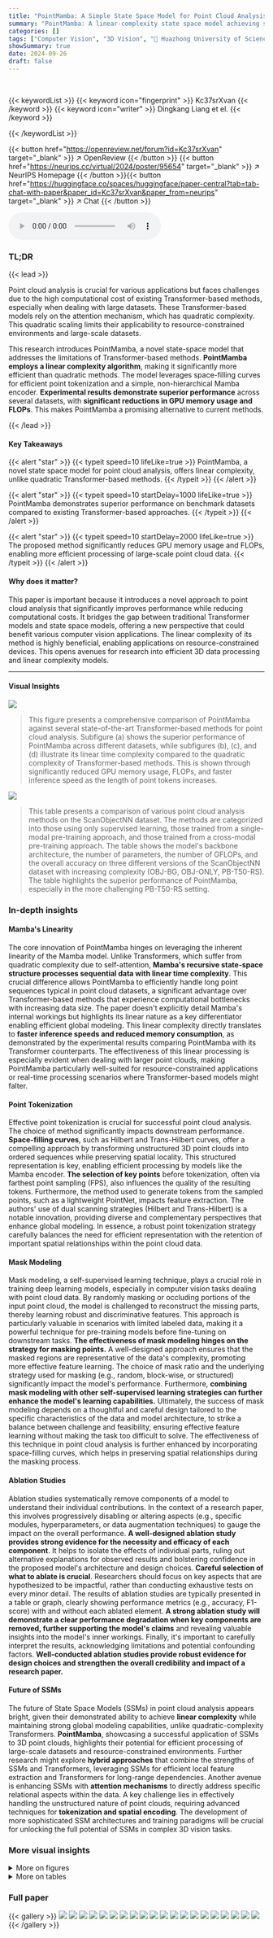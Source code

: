 ```yaml
---
title: "PointMamba: A Simple State Space Model for Point Cloud Analysis"
summary: "PointMamba: A linear-complexity state space model achieving superior performance in point cloud analysis, reducing computational cost significantly."
categories: []
tags: ["Computer Vision", "3D Vision", "🏢 Huazhong University of Science & Technology",]
showSummary: true
date: 2024-09-26
draft: false
---
```


<br>

{{< keywordList >}}
{{< keyword icon="fingerprint" >}} Kc37srXvan {{< /keyword >}}
{{< keyword icon="writer" >}} Dingkang Liang et el. {{< /keyword >}}
 
{{< /keywordList >}}

{{< button href="https://openreview.net/forum?id=Kc37srXvan" target="_blank" >}}
↗ OpenReview
{{< /button >}}
{{< button href="https://neurips.cc/virtual/2024/poster/95654" target="_blank" >}}
↗ NeurIPS Homepage
{{< /button >}}{{< button href="https://huggingface.co/spaces/huggingface/paper-central?tab=tab-chat-with-paper&paper_id=Kc37srXvan&paper_from=neurips" target="_blank" >}}
↗ Chat
{{< /button >}}



<audio controls>
    <source src="https://ai-paper-reviewer.com/Kc37srXvan/podcast.wav" type="audio/wav">
    Your browser does not support the audio element.
</audio>


### TL;DR


{{< lead >}}

Point cloud analysis is crucial for various applications but faces challenges due to the high computational cost of existing Transformer-based methods, especially when dealing with large datasets. These Transformer-based models rely on the attention mechanism, which has quadratic complexity. This quadratic scaling limits their applicability to resource-constrained environments and large-scale datasets.

This research introduces PointMamba, a novel state-space model that addresses the limitations of Transformer-based methods.  **PointMamba employs a linear complexity algorithm**, making it significantly more efficient than quadratic methods. The model leverages space-filling curves for efficient point tokenization and a simple, non-hierarchical Mamba encoder.  **Experimental results demonstrate superior performance** across several datasets, with **significant reductions in GPU memory usage and FLOPs**.  This makes PointMamba a promising alternative to current methods.

{{< /lead >}}


#### Key Takeaways

{{< alert "star" >}}
{{< typeit speed=10 lifeLike=true >}} PointMamba, a novel state space model for point cloud analysis, offers linear complexity, unlike quadratic Transformer-based methods. {{< /typeit >}}
{{< /alert >}}

{{< alert "star" >}}
{{< typeit speed=10 startDelay=1000 lifeLike=true >}} PointMamba demonstrates superior performance on benchmark datasets compared to existing Transformer-based approaches. {{< /typeit >}}
{{< /alert >}}

{{< alert "star" >}}
{{< typeit speed=10 startDelay=2000 lifeLike=true >}} The proposed method significantly reduces GPU memory usage and FLOPs, enabling more efficient processing of large-scale point cloud data. {{< /typeit >}}
{{< /alert >}}

#### Why does it matter?
This paper is important because it introduces a novel approach to point cloud analysis that significantly improves performance while reducing computational costs.  It bridges the gap between traditional Transformer models and state space models, offering a new perspective that could benefit various computer vision applications. The linear complexity of its method is highly beneficial, enabling applications on resource-constrained devices.  This opens avenues for research into efficient 3D data processing and linear complexity models. 

------
#### Visual Insights



![](https://ai-paper-reviewer.com/Kc37srXvan/figures_0_1.jpg)

> This figure presents a comprehensive comparison of PointMamba against several state-of-the-art Transformer-based methods for point cloud analysis.  Subfigure (a) shows the superior performance of PointMamba across different datasets, while subfigures (b), (c), and (d) illustrate its linear time complexity compared to the quadratic complexity of Transformer-based methods.  This is shown through significantly reduced GPU memory usage, FLOPs, and faster inference speed as the length of point tokens increases.





![](https://ai-paper-reviewer.com/Kc37srXvan/tables_6_1.jpg)

> This table presents a comparison of various point cloud analysis methods on the ScanObjectNN dataset.  The methods are categorized into those using only supervised learning, those trained from a single-modal pre-training approach, and those trained from a cross-modal pre-training approach.  The table shows the model's backbone architecture, the number of parameters, the number of GFLOPs, and the overall accuracy on three different versions of the ScanObjectNN dataset with increasing complexity (OBJ-BG, OBJ-ONLY, PB-T50-RS).  The table highlights the superior performance of PointMamba, especially in the more challenging PB-T50-RS setting.





### In-depth insights


#### Mamba's Linearity
The core innovation of PointMamba hinges on leveraging the inherent linearity of the Mamba model. Unlike Transformers, which suffer from quadratic complexity due to self-attention, **Mamba's recursive state-space structure processes sequential data with linear time complexity**.  This crucial difference allows PointMamba to efficiently handle long point sequences typical in point cloud datasets, a significant advantage over Transformer-based methods that experience computational bottlenecks with increasing data size.  The paper doesn't explicitly detail Mamba's internal workings but highlights its linear nature as a key differentiator enabling efficient global modeling. This linear complexity directly translates to **faster inference speeds and reduced memory consumption**, as demonstrated by the experimental results comparing PointMamba with its Transformer counterparts.  The effectiveness of this linear processing is especially evident when dealing with larger point clouds, making PointMamba particularly well-suited for resource-constrained applications or real-time processing scenarios where Transformer-based models might falter.

#### Point Tokenization
Effective point tokenization is crucial for successful point cloud analysis.  The choice of method significantly impacts downstream performance.  **Space-filling curves**, such as Hilbert and Trans-Hilbert curves, offer a compelling approach by transforming unstructured 3D point clouds into ordered sequences while preserving spatial locality. This structured representation is key, enabling efficient processing by models like the Mamba encoder.  **The selection of key points** before tokenization, often via farthest point sampling (FPS), also influences the quality of the resulting tokens.  Furthermore, the method used to generate tokens from the sampled points, such as a lightweight PointNet, impacts feature extraction. The authors' use of dual scanning strategies (Hilbert and Trans-Hilbert) is a notable innovation, providing diverse and complementary perspectives that enhance global modeling.  In essence, a robust point tokenization strategy carefully balances the need for efficient representation with the retention of important spatial relationships within the point cloud data.

#### Mask Modeling
Mask modeling, a self-supervised learning technique, plays a crucial role in training deep learning models, especially in computer vision tasks dealing with point cloud data.  By randomly masking or occluding portions of the input point cloud, the model is challenged to reconstruct the missing parts, thereby learning robust and discriminative features. This approach is particularly valuable in scenarios with limited labeled data, making it a powerful technique for pre-training models before fine-tuning on downstream tasks. **The effectiveness of mask modeling hinges on the strategy for masking points.** A well-designed approach ensures that the masked regions are representative of the data's complexity, promoting more effective feature learning. The choice of mask ratio and the underlying strategy used for masking (e.g., random, block-wise, or structured) significantly impact the model's performance. Furthermore, **combining mask modeling with other self-supervised learning strategies can further enhance the model's learning capabilities.**  Ultimately, the success of mask modeling depends on a thoughtful and careful design tailored to the specific characteristics of the data and model architecture, to strike a balance between challenge and feasibility, ensuring effective feature learning without making the task too difficult to solve. The effectiveness of this technique in point cloud analysis is further enhanced by incorporating space-filling curves, which helps in preserving spatial relationships during the masking process.

#### Ablation Studies
Ablation studies systematically remove components of a model to understand their individual contributions.  In the context of a research paper, this involves progressively disabling or altering aspects (e.g., specific modules, hyperparameters, or data augmentation techniques) to gauge the impact on the overall performance.  **A well-designed ablation study provides strong evidence for the necessity and efficacy of each component**.  It helps to isolate the effects of individual parts, ruling out alternative explanations for observed results and bolstering confidence in the proposed model's architecture and design choices.  **Careful selection of what to ablate is crucial**.  Researchers should focus on key aspects that are hypothesized to be impactful, rather than conducting exhaustive tests on every minor detail.  The results of ablation studies are typically presented in a table or graph, clearly showing performance metrics (e.g., accuracy, F1-score) with and without each ablated element.  **A strong ablation study will demonstrate a clear performance degradation when key components are removed, further supporting the model's claims** and revealing valuable insights into the model's inner workings. Finally, it's important to carefully interpret the results, acknowledging limitations and potential confounding factors.  **Well-conducted ablation studies provide robust evidence for design choices and strengthen the overall credibility and impact of a research paper.**

#### Future of SSMs
The future of State Space Models (SSMs) in point cloud analysis appears bright, given their demonstrated ability to achieve **linear complexity** while maintaining strong global modeling capabilities, unlike quadratic-complexity Transformers.  **PointMamba**, showcasing a successful application of SSMs to 3D point clouds, highlights their potential for efficient processing of large-scale datasets and resource-constrained environments.  Further research might explore **hybrid approaches** that combine the strengths of SSMs and Transformers, leveraging SSMs for efficient local feature extraction and Transformers for long-range dependencies.  Another avenue is enhancing SSMs with **attention mechanisms** to directly address specific relational aspects within the data.  A key challenge lies in effectively handling the unstructured nature of point clouds, requiring advanced techniques for **tokenization and spatial encoding**. The development of more sophisticated SSM architectures and training paradigms will be crucial for unlocking the full potential of SSMs in complex 3D vision tasks.


### More visual insights

<details>
<summary>More on figures
</summary>


![](https://ai-paper-reviewer.com/Kc37srXvan/figures_4_1.jpg)

> The figure illustrates the architecture of PointMamba, a novel point cloud analysis method. It starts with farthest point sampling (FPS) to select key points and uses Hilbert and Trans-Hilbert curves to serialize these points, maintaining spatial locality.  KNN forms point patches, which are then converted to tokens using a token embedding layer. An order indicator distinguishes tokens from different scanning curves.  The encoder is a series of plain Mamba blocks.


![](https://ai-paper-reviewer.com/Kc37srXvan/figures_5_1.jpg)

> This figure illustrates the architecture of PointMamba, a simple and efficient point cloud analysis model. It begins by using Farthest Point Sampling (FPS) to select key points from the input point cloud.  These key points are then processed using two space-filling curves (Hilbert and Trans-Hilbert) to create serialized sequences. A k-Nearest Neighbors (KNN) algorithm groups nearby points into patches, which are fed into a token embedding layer. An order indicator is added to distinguish between the two space-filling curve sequences. Finally, a series of plain, non-hierarchical Mamba blocks process these tokens to extract features.


![](https://ai-paper-reviewer.com/Kc37srXvan/figures_5_2.jpg)

> This figure illustrates how PointMamba achieves global modeling.  The left side shows the processing of point tokens serialized using a Hilbert curve.  The right side shows processing of tokens serialized using a Trans-Hilbert curve. The dashed boxes represent the individual processing sequences. The key point is the arrow between the two sequences, indicating that the global information learned from the Hilbert sequence informs the processing of the Trans-Hilbert sequence, resulting in a model that leverages global context from different scanning perspectives.


![](https://ai-paper-reviewer.com/Kc37srXvan/figures_8_1.jpg)

> This figure shows an ablation study on the PointMamba architecture. It compares four variants: (a) a baseline without the selective state space model (SSM); (b) replacing the SSM with a self-attention mechanism; (c) replacing the SSM with a multi-layer perceptron (MLP); and (d) the proposed PointMamba architecture with the selective SSM.  The figure visually represents the different components and their connections within the architecture, highlighting the impact of the SSM on PointMamba's performance.


![](https://ai-paper-reviewer.com/Kc37srXvan/figures_16_1.jpg)

> The figure illustrates the PointMamba architecture.  It starts with an input point cloud that undergoes farthest point sampling (FPS) to select key points. These points are then processed using Hilbert and Trans-Hilbert space-filling curves to create serialized sequences. A k-nearest neighbor (KNN) algorithm groups nearby points into patches, which are converted into tokens by a token embedding layer. An order indicator distinguishes tokens from the different space-filling curves. These tokens are then fed into a series of Mamba blocks (the encoder) to extract features before being passed to the task head.


![](https://ai-paper-reviewer.com/Kc37srXvan/figures_17_1.jpg)

> This figure shows the qualitative results of the mask prediction task on the ShapeNet validation set, comparing the input point cloud, the masked point cloud (where a portion of the points have been removed), and the reconstructed point cloud generated by PointMamba. The results demonstrate PointMamba's ability to effectively reconstruct the missing points, indicating its effectiveness in handling missing data in point cloud analysis.


![](https://ai-paper-reviewer.com/Kc37srXvan/figures_18_1.jpg)

> This figure shows a qualitative comparison of the part segmentation results obtained using the proposed PointMamba model against the ground truth labels.  The top row displays the ground truth segmentations for several point cloud objects from the ShapeNetPart dataset, with different parts of the object colored in different colors (e.g., red, green, blue).  The bottom row displays the corresponding segmentations predicted by PointMamba. The figure visually demonstrates the model's ability to accurately segment different parts of the objects.


</details>




<details>
<summary>More on tables
</summary>


![](https://ai-paper-reviewer.com/Kc37srXvan/tables_7_1.jpg)
> This table presents a comparison of different methods for object classification on the ModelNet40 dataset.  The dataset consists of 12,311 CAD models of 40 different object categories.  The table shows the overall accuracy achieved by each method, using 1024 points as input and without the use of voting (a common technique to improve accuracy). The results help to benchmark the performance of PointMamba against existing state-of-the-art techniques.

![](https://ai-paper-reviewer.com/Kc37srXvan/tables_7_2.jpg)
> This table presents the results of a few-shot learning experiment on the ModelNet40 dataset.  It compares the performance of various methods (both supervised learning only and those with self-supervised pre-training) across different few-shot learning settings (5-way and 10-way, 10-shot and 20-shot). The accuracy and standard deviation are reported for each setting.

![](https://ai-paper-reviewer.com/Kc37srXvan/tables_7_3.jpg)
> This table presents the performance comparison of different methods on the ShapeNetPart dataset for part segmentation task.  The metrics used are mean Intersection over Union (mIoU) for both classes (Cls.) and instances (Inst.). It compares the performance of PointMamba against other methods including supervised learning methods only and methods with self-supervised pre-training.

![](https://ai-paper-reviewer.com/Kc37srXvan/tables_8_1.jpg)
> This table presents the results of an ablation study on the impact of different scanning curves (Hilbert, Trans-Hilbert, Z-order, and Trans-Z-order) on the performance of the PointMamba model.  It shows the overall accuracy (%) on the OBJ-BG and OBJ-ONLY subsets of the ScanObjectNN dataset [49], comparing using these different curves alone and in combination. The results demonstrate the impact of the scanning strategy on the model's ability to capture spatial information in point clouds.

![](https://ai-paper-reviewer.com/Kc37srXvan/tables_8_2.jpg)
> This table presents the results of experiments comparing different combinations of space-filling curves (Hilbert, Trans-Hilbert, Z-order, Trans-Z-order) used for scanning point clouds. The table shows the overall accuracy achieved on the OBJ-BG and OBJ-ONLY subsets of the ScanObjectNN dataset [49]. The results demonstrate that using both Hilbert and Trans-Hilbert curves yields the best performance.

![](https://ai-paper-reviewer.com/Kc37srXvan/tables_8_3.jpg)
> This table presents the ablation study results on the effect of each component in the PointMamba model.  The results are evaluated on the ScanObjectNN dataset, measuring performance on 'OBJ-BG' and 'OBJ-ONLY' metrics.  The table compares four variations of the PointMamba architecture, each removing or replacing a different component (Identity, Attention, MLP, Selective SSM) and shows the resulting parameter count and accuracy.  It highlights the impact of the Selective SSM, the core of the Mamba architecture, on the overall model performance.

![](https://ai-paper-reviewer.com/Kc37srXvan/tables_8_4.jpg)
> This table presents a comparison of the performance of PointMamba and other state-of-the-art methods on the ScanObjectNN object classification dataset.  The results are broken down into three variants of increasing difficulty: OBJ-BG, OBJ-ONLY, and PB-T50-RS. For each method, the table shows the overall accuracy, the number of parameters, and the number of GFLOPs.  The table highlights that PointMamba achieves superior performance on all three variants while using fewer parameters and GFLOPs than the most comparable state-of-the-art methods.

![](https://ai-paper-reviewer.com/Kc37srXvan/tables_15_1.jpg)
> This table presents a comparison of different methods for object classification on the ScanObjectNN dataset.  The methods are evaluated on three variants of the dataset (OBJ-BG, OBJ-ONLY, and PB-T50-RS), with PB-T50-RS being the most challenging. The table shows the overall accuracy of each method, the number of parameters, and the number of floating point operations (FLOPs).  The PointMamba method is highlighted, showing its performance relative to other approaches.

![](https://ai-paper-reviewer.com/Kc37srXvan/tables_16_1.jpg)
> This table presents a comparison of various methods for object classification on the ScanObjectNN dataset.  It shows the performance (overall accuracy) of different methods, including PointMamba (the proposed method), and several state-of-the-art Transformer-based methods. The table also includes the number of parameters and FLOPs (floating point operations) for each method to give a sense of their computational complexity. The dataset is split into three variants (OBJ-BG, OBJ-ONLY, and PB-T50-RS), with PB-T50-RS representing the most challenging variant.  A † symbol indicates when simple rotational augmentation was used during training.

![](https://ai-paper-reviewer.com/Kc37srXvan/tables_17_1.jpg)
> The table compares the performance of PointMamba with other state-of-the-art methods on the ScanObjectNN dataset for object classification.  It shows the overall accuracy, the number of parameters, and the number of floating point operations (FLOPs) for each method. Three variations of the dataset are used, with PB-T50-RS representing the most difficult scenario.  The table also indicates whether the models were trained with simple rotational augmentation.

![](https://ai-paper-reviewer.com/Kc37srXvan/tables_17_2.jpg)
> This table presents a comparison of various methods for object classification on the ScanObjectNN dataset, a challenging benchmark with three variants (OBJ-BG, OBJ-ONLY, PB-T50-RS) of increasing complexity.  The table shows the overall accuracy achieved by each method,  the number of parameters, and the number of GFLOPs. PointMamba is shown to have the best performance on all three variants.

</details>




### Full paper

{{< gallery >}}
<img src="https://ai-paper-reviewer.com/Kc37srXvan/1.png" class="grid-w50 md:grid-w33 xl:grid-w25" />
<img src="https://ai-paper-reviewer.com/Kc37srXvan/2.png" class="grid-w50 md:grid-w33 xl:grid-w25" />
<img src="https://ai-paper-reviewer.com/Kc37srXvan/3.png" class="grid-w50 md:grid-w33 xl:grid-w25" />
<img src="https://ai-paper-reviewer.com/Kc37srXvan/4.png" class="grid-w50 md:grid-w33 xl:grid-w25" />
<img src="https://ai-paper-reviewer.com/Kc37srXvan/5.png" class="grid-w50 md:grid-w33 xl:grid-w25" />
<img src="https://ai-paper-reviewer.com/Kc37srXvan/6.png" class="grid-w50 md:grid-w33 xl:grid-w25" />
<img src="https://ai-paper-reviewer.com/Kc37srXvan/7.png" class="grid-w50 md:grid-w33 xl:grid-w25" />
<img src="https://ai-paper-reviewer.com/Kc37srXvan/8.png" class="grid-w50 md:grid-w33 xl:grid-w25" />
<img src="https://ai-paper-reviewer.com/Kc37srXvan/9.png" class="grid-w50 md:grid-w33 xl:grid-w25" />
<img src="https://ai-paper-reviewer.com/Kc37srXvan/10.png" class="grid-w50 md:grid-w33 xl:grid-w25" />
<img src="https://ai-paper-reviewer.com/Kc37srXvan/11.png" class="grid-w50 md:grid-w33 xl:grid-w25" />
<img src="https://ai-paper-reviewer.com/Kc37srXvan/12.png" class="grid-w50 md:grid-w33 xl:grid-w25" />
<img src="https://ai-paper-reviewer.com/Kc37srXvan/13.png" class="grid-w50 md:grid-w33 xl:grid-w25" />
<img src="https://ai-paper-reviewer.com/Kc37srXvan/14.png" class="grid-w50 md:grid-w33 xl:grid-w25" />
<img src="https://ai-paper-reviewer.com/Kc37srXvan/15.png" class="grid-w50 md:grid-w33 xl:grid-w25" />
<img src="https://ai-paper-reviewer.com/Kc37srXvan/16.png" class="grid-w50 md:grid-w33 xl:grid-w25" />
<img src="https://ai-paper-reviewer.com/Kc37srXvan/17.png" class="grid-w50 md:grid-w33 xl:grid-w25" />
<img src="https://ai-paper-reviewer.com/Kc37srXvan/18.png" class="grid-w50 md:grid-w33 xl:grid-w25" />
<img src="https://ai-paper-reviewer.com/Kc37srXvan/19.png" class="grid-w50 md:grid-w33 xl:grid-w25" />
<img src="https://ai-paper-reviewer.com/Kc37srXvan/20.png" class="grid-w50 md:grid-w33 xl:grid-w25" />
{{< /gallery >}}